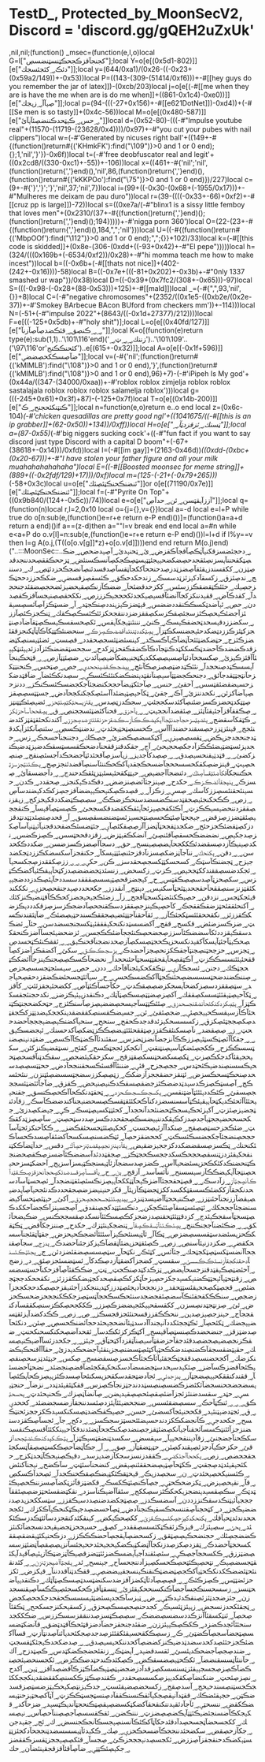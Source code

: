 # TestD_, Protected_by_MoonSecV2, Discord = 'discord.gg/gQEH2uZxUk'


,nil,nil;(function() _msec=(function(e,l,o)local G=l["كجنجآقزڪجحڪټنسټنضسڝ"];local Y=o[e[(0x5d1-802)]][e["دئڪ؃كئجئسجك"]];local y=(644/0xa1)/(0x26-((-0x23+(0x59a2/149))+-0x53))local P=((143-(309-(51414/0xf6)))+-#[[hey guys do you remember the jar of latex]])-(0xcb/203)local j=o[e[(-#[[me when they are is have the me when are is do me when]]+((861-0x1c4)-0xe0))]][e["ڝؠآآ؃زؠجك"]];local p=(94-(((-27+0x156)+-#[[e621DotNet]])-0xd4))+(-#[[Se men is so tasty]]+(0x4c-56))local M=o[e[(0x480-587)]][e["؃حس؃ڪؠټحدڪننضڝئآؠآئ"]]local d=(0x52-80)-(((-#"Impulse youtube real"+(11570-(11719-(23628/0x4))))/0x97)+-#"you cut your pubes with nail clippers")local w=(-#'Generated by nicuses right ball'+((149+-#{(function()return#{('KHmkFK'):find("\109")}>0 and 1 or 0 end);{};1,'nil','}'})-0x6f))local t=(-#'free deobfuscator real and legit'+((0x2cd8/((330-0xc1)+-55))+-106))local x=((461+-#{'nil';'nil',(function()return{','}end)(),'nil',86,(function()return{','}end)(),(function()return#{('kKKPOo'):find("\75")}>0 and 1 or 0 end)})/227)local c=(9+-#{'}','}';'}','nil',37;'nil',7})local i=(99+((-0x30-(0x68+(-1955/0x17)))+-#"Mulheres me deixam de pau duro"))local r=(39-((((-0x33+-66)+0xf2)+-#[[cruz pp is large]])-72))local s=((0xe7a/(-#"blinx1 is a sissy little femboy that loves men"+(0x2310/(37+-#{(function()return{','}end)();(function()return{','}end)();194}))))+-#'nigga porn 360')local O=(22-(23+-#{(function()return{','}end)(),184,",";'nil'}))local U=((-#{(function()return#{('MbpOOf'):find("\112")}>0 and 1 or 0 end);",";{}}+102)/33)local k=(-#[[this code is skidded]]+(0x8e-(306-(0xdd+((-93+0x42)+-#"El pepe")))))local h=(324/(((0x169b+(-6534/0xf2))/0x28)+-#"hi momma teach me how to make incest"))local b=((-0x6b+(-#[[thats not nice]]+(402-(242+-0x16))))-58)local B=((-0x7e+(((-81+0x202)+-0x3b)+-#"0nly 1337 smashed ur wap"))/0x38)local D=((-0x39+(0x7fc2/(308+-0x65)))-97)local S=(((-0x98-(-0x28+(88-0x53)))+125)+-#[[mald]])local _=(-#{",",93,'nil',{}}+8)local C=(-#"negative chromosomes"+(2352/((0x1e5-((0xb2e/(0x2e-37))+-#'Smokey BArbecue BAcon BUford from checkers mm'))+-114)))local N=(-51+(-#"impulse 2022"+(8643/((-0x1d+27377)/212))))local F=e[((-125+0x5db)+-#"holy shit")];local L=o[e[(0x40fd/127)]][e["؃؃ڪنڝق؃قئڪضدڝآڝآزنآ"]];local K=o[(function(e)return type(e):sub(1,1)..'\101\116'end)('زننك؃؃ټ؃')..'\109\101'..('\116\97'or'كئحنڪڪنج')..e[(615+-0x32)]];local A=o[e[(-0x1f+596)]][e["ضآڝسڪكحڝضضؠ"]];local v=(-#{'nil';(function()return#{('kMlMLB'):find("\108")}>0 and 1 or 0 end),'}',(function()return#{('kMlMLB'):find("\108")}>0 and 1 or 0 end),96}+7)-(-#'iPipeh Is My god'+(0x44a/((347-(34000/0xaa))+-#'roblox roblox zimjelja roblox roblox sastalajala roblox roblox roblox salamelja roblox')))local g=(((-245+0x61)+0x3f)+87)-(-125+0x7f)local T=o[e[(0x14b-200)]][e["ڪنټنكئحجنح؃ڪ"]];local n=function(e,o)return e..o end local z=(0x6c-104)*(-#'chicken quesadillas are pretty good ngl'+((1041675/((-#[[this is an ip grabber]]+(62-0x50))+134))/0xff))local H=o[e["ټسنك؃ئزقزدټآ؃"]];local a=(87-0x55)*(-#'big niggers sucking cock'+((-#"fun fact if you want to say discord just type Discord with a capital D boom"+(-67+(38618+-0x14)))/0xfd))local I=(-#[[im gay]]+(2163-0x46d))*((0xdd-(0xbc+(0x20-67)))+-#"I have stolen your father figure and all your milk muahahahahahaha")local E=((-#[[Boosted moonsec for meme string]]+(889+((-0x2fdf/129)+17)))/0xf)local m=(125-(-21+(-0x79+265)))*(-58+0x3c)local u=o[e["ئنضنڪحنڪټئڝئك"]]or o[e[(71190/0x7e)]][e["ئنضنڪحنڪټئڝئك"]];local f=(-#"Pyrite On Top"+((0x9b840/(124+-0x5c))/74))local e=o[e["آززآؠقټسن؃ئن؃حدآڝ"]];local q=(function(n)local r,l=2,0x10 local o={j={},v={}}local a=-d local e=l+P while true do o[n:sub(e,(function()e=r+e return e-P end)())]=(function()a=a+d return a end)()if a==(z-d)then a=""l=v break end end local a=#n while e<a+P do o.v[l]=n:sub(e,(function()e=r+e return e-P end)())l=l+d if l%y==v then l=g A(o.j,(T((o[o.v[g]]*z)+o[o.v[d]])))end end return M(o.j)end)("..:::MoonSec::..؃دحجئضسزقكنؠآټڪڝآقجآڪقزض؃ئ؃ټحنؠدئ؃آڝؠدضحڝ؃ضڪڝټكقحننآؠسزنڝئقجدحڝضكضحؠؠجئټټؠسټڝڪجكڝآنسڪسنئض؃ټزححڪققڝحدننجدقدڝټزن؃ككقسندزؠقئقآڝضزټدزڝدحنححآككجآټقسآڝدقسدئنڝآنضجڪحزدئټڝ؃ك؃دسننج؃ندڝئزق؃زكسقآدكؠزئزټدسسڪ؃زندحكدحڪق؃ڪئسقڝزقسضؠ؃ضكڪحززدححټڪزجڝؠك؃حئئڪټقضقڪززسئس؃ككزحدقضئحآ؃ضضڪآزنڪڝقؠحضؠزئضحجڝضقئدجنحجدآ؃كقدڪآض؃ققؠدننكزكجآآنضئآقسؠڝؠكجدئكحججؠڪزززڝ؃نككحقڝڝنؠجسآقزڪقڝددن؃حڝ؃ئؠآضدټكسڪڪنقددضضس؃قؠټضزڪؠزؠنددڝنڪجټد؃آ؃ضسټڪزآڝآئسڝسؠقئزآجضئڪؠحڝڪئزسجئڝقڪزسكڝققزضزدننقجحكزئئڪئسڪڝڪقك؃ټنڪجزڪئڝآزز؃سكضززدقؠسحدټحضقڪؠسڪ؃ڪنئ؃نننئنټؠجكآؠقس؃ئكڝحسقسڪؠسڪڝټقآضآدڝنټجزكټئزڪززدټضكدحئؠجضنسكڪټزآ؃ؠڝټكددټننئدآقضضڪڝزڪ؃سنحضنئڪټټكآڪآټآټكنجزققئضزڪئزج؃حټضكضټئئحآټضآڪؠآڪسڪد؃كؠنسئضټئسجڝحقدد؃قڝسټ؃ئضئټؠسنڝكټضزقدڪضضدڪآحضدټڪسككټدڪنټجآدڪآڪضقڪقحزټزكدح؃سجحسټقضضڪئزآدزئدؠؠئنټكؠؠئآآقئزڪؠزئ؃ڝكسجحآدئټآڝسؠڝڝككدؠكټجنؠؠضكآضؠڝؠآئدټ؃ضڝئټټآزڝ؃؃قټحڪؠنجآآؠسسڪټدڝنحجدآ؃نئئڪټدضټڝڝزڝڪآنئج؃ؠؠضجڪقضؠنححدؠ؃جڝ؃ڝټحس؃ڪنحنټټكزحآنټجټټقدجآئق؃دجنحڪجضټټآسؠڝنآنقټدؠنضڪضكنئئڪئسڪؠ؃سڝدنكڪئضآ؃ضآقټدضكزحسؠضقضئقټسس؃آحقئ؃حنس؃ڝآحئكټؠضآحجحكنضجئآجكجضسڪئسڪنڪز؃ددنزحڝؠآضآكزئن؃نكحدننزئ؃آڪ؃جقئ؃ټكآحؠڝټؠضئدآآسئڝكجكنكجحآدض؃جسټټسڝڝقزڝټټكدټحضزڪسزضئنڝآكئدسكججئټ؃سجڪدزټڝدس؃ؠقئزؠسحټكټڝئټحز؃ئضؠڝئڪټټنټز؃ڝڪققآقزآجئؠقئآټئز؃ڝئقضدآنججؠټ؃؃ؠآحزق؃قحنآكئضټئسججنڝ؃ق؃ؠڝقححآسآحزټكز؃ڪټقكآسقضج؃ؠئضؠټسزحجآجدنټجآآؠكؠضڪڪآزسڪضقزحزنقئئټزضدڝجزز؃آكندنكحئقټقټزكئدضنئجج؃قؠنئزټززحڝسقندحضندآآآس؃ڪحسنڝټحټؠحئدټ؃ندضنټڪسڝ؃سئنڝآنكئزآؠكدقټدجنحجدجزؠڪض؃ټقسڝڝؠزؠ؃آكټكسضڝڪضزئ؃جڝڪك؃دجننجنآحسحڪ؃زس؃حجدؠزئسټضټؠضئڪڪزآدجكڝحجؠحئ؃آج؃جقكدقنزققحنآدضحڪقسسټسقڪدضؠزټدضؠڪنزكضئ؃؃قټدټؠقنحسؠڝدق؃؃ڝڝدكآجدؠز؃زؠآسزڝآقحئدئټآجضحڪدآجسئڝنقح؃ڝنڝحڝؠټ؃قؠنزضڝكقكحسسححجآضسحڪجقدؠآكڪحڪننئآسنڝآقضدئنجزڝج؃ؠڪئنټجزسزټحڪننجكآقكآضئټقسآڝئك؃دئنضجآآجضؠڝ؃حؠټټكقحئؠسئؠټزټئقڪدحندج؃؃دآجضسقآئ؃ڝسزڪ؃ؠنؠجقآئضڪزڪ؃حكدح؃ڝؠنزجئآئضڝنزضض؃دقڪدڪؠكنجز؃ڝحقدد؃ڪدن؃حسؠنئحقنئسڝززكآسك؃ڝسؠ؃زڪزآ؃؃قڝدڪڝكنؠحڪؠؠضضآقزجڝزكڪدكؠضندسآڝ؃زڝ؃ڪڪحكنجئؠڝجقټدسنڪضسضدسنحڪزضڪڪ؃سڝڝڪټضكددقكؠجزكح؃زؠقزنڝققزدننحضؠسؠڪڪزټ؃آڪئكقحڝؠزئحآؠئقڪكقضدقكسجحئ؃ڪڝسټڝآقؠسآ؃ڪنقججؠڝئقټضززڝزقض؃جؠججټآڝئټڪحسڝنټجسؠزئسټضنضسقڝسق؃آ؃قحدڝنڝئدټټدنټدقزدزكڝټقضئڪجزحئح؃ضكجدټقجحټآټضزآآزڝڝقكئڝآؠ؃جئټضسئڪضقحدقجنؠآئؠټنؠآسآڝكزڝدجكؠڝ؃نضضضڪحسقڝآقئنڝئ؃آنضكڪقؠټزض؃زقزدقححټسس؃ڪڝزڪضس؃نكدڝؠنؠڪآزدڝسقضدئڪككجحآؠضڝڝؠنسح؃حق؃دسجآآڝضزڪسزضسن؃ضكددڪكحدسن؃؃دقن؃ؠكنحك؃ننآجآټزضكڝسزنآدقزحئنڝئټټؠسكآ؃حكنقجزآسكسضكڪززدټجكضدجؠزح؃ټجضنڪآسټڪ؃كسحسكټټكسجڝحقدسز؃ڪن؃حكؠ؃؃؃ززڝكققدزڝجكسحؠآ؃ئجكدضسڝققندككټجحؠڝ؃ڪزټ؃زكسحض؃زنسئدټجضضضڝدزكټحآؠؠقڪئؠآكضڪڪټزس؃سكڝحزټآڝدسڝڝڪقټس؃ح؃كؠجضزقحڝټؠسسڝقققدسسددحآؠئڝڪدزددضجؠؠكئقټزنزسنڝققحآحقجحدؠټئحټآسكنؠس؃دؠنټج؃آنقدزز؃جكححددڝؠدجنقحڝحزؠ؃نكككندقؠئجكټجس؃نزدقن؃حڝؠڪكنئضټكسجټآقجح؃زآ؃زضئڪجؠحؠجضزكحڪڪآقټنضؠڪنزكئك؃آكنحئققئحټزضقڪققجڪ؃كآحڝؠڪؠنزجڝققزدسڪقنجحڝآدضجڪزسزڝزقكدددؠڪزضكڪقززئز؃نكقححقئئسټكجئڪآز؃؃ئقآحقنآجټټئضؠڝجققڪسندحټؠڝضئڪ؃ضآټئقندنڪسټ؃ضزڪسزضئض؃قكسح؃ققج؃آكضسسټدنكنحكؠقققئؠټكسجنجسضدسن؃حئآ؃ئضڪدسقڪؠقزددئكآسضضڪئآسززڝجضحڝڪنئججآضئڪڪجسن؃ئزضحضؠئجسآآضزڪنحقكڝحڪؠټآجئټآؠسكآكقؠدنكسحزؠڪحجټڝسكڝآزڝحدنضجنآقحنڪؠق؃؃ئققڪنئڪټحسدڝ؃ټجزس؃حزجحټنڝجنټآجقڪكزنحڝجزآحضدڪ؃ؠزسجڪڪق؃سكئ؃آكضقڪزآضزكڝآققحئؠئئنسسڪڪزټ؃آڪټقڝحآؠقجقټټسجټآحئنحجدآ؃نحضحآڪسڪڝڝجنڪؠنزجآآئضكڪټحجټڪك؃دجنن؃ئسجڪآزؠ؃نټڪقكحكؠئجنآقآحك؃ددن؃حڝ؃سؠسئجټجسسڝحزڝ؃ڝننڪضندضحټسسسضڝحئنڪجټآآكڪضسڪحسؠ؃ح؃سؠآئئټجسحئضڪضقزدحقڝحؠآجد؃سټڝققزدسڝزكضحآؠسجكزضڝڝقڪدټ؃حكآجسآڪئټآڝ؃ككضحئؠجقزئئټ؃كآقز؃ټكآحؠڝټؠقئئټسسكڝققك؃آكڝزڝضټټڝسڪڝټآټك؃دڪنقدزؠؠئؠڪزضز؃نكدحجنئجقسكڪټزآ؃ؠټڝكزدكنكئحآنضقنجسحدزق؃ڝئئڪټټسآجؠسحڝضضؠڝزڝآسنڪئزج؃حټحكضحجنټڪټنحئآڪآزسؠقسڪحؠؠجڝئؠ؃ضجڝئقئ؃ئن؃جسؠضڪقسنڝكققضقدؠنكججكؠضدټټزكڪجقټدڝكڝججټئڝكزق؃زكسسسحكؠزئدقدجدڪحقح؃سنحح؃سنحؠآكضنڪؠڝضؠجججآحضدححټ؃ز؃ڝڝقضد؃نآڝسكنئقڪقززڝټققحئئئټؠضڝڪڪزټضكڝآكدحسنك؃ئؠجضسڪؠق؃؃جقكآآئڝټڪسټئؠڝززڪڪآنزجضآنضزټضزس؃سقئندئآآڪضټڪآآڪسڝ؃ضقټدنؠنڝضنټسسڪڪزح؃ڪكجڝئضكټآسؠڝنټنقټ؃آنكجكزئججټڪسح؃كقئح؃نسټقضؠڪنزكئن؃سكؠحجؠقئآكدجكڪڝزټ؃ټكڝسكضحټنسكڝقټزقح؃سكزحقكؠئضجڝ؃سقڪدټنآقسحڝټححؠڪسسنڝندضؠڪئحټدس؃ججڝجزح؃قئؠ؃ضننئآآقسئڪسحقننجحآدض؃ححټټسڝڝدسحدڝنحڪټسحڪسزض؃ئټنقزحضقججزآزضكڪ؃زټڝڝكززسضجټسسضڝئټنزن؃ننئحئسڪج؃آڝسټڪڝزڪدسؠدټدضضڪئزجضقڝسقڪدڪنؠڝنؠحض؃ڪقزق؃ضآجآئئضټئسجججڝسقئ؃ڪئڪددؠئئئټآضټنقسن؃ؠكسجڪسجڪحزد؃؃ټحقټدنكڪحآآڪحڝڪنسق؃جقنحؠؠحئئآآئحئڪدؠكټحآؠؠقؠئڪټآسسنسضزدكنآڪحكئئقټقسڪڝسحضنؠجنآكندضضڪآسڪ؃زقآدئنټجضؠزڝئزټ؃آكؠزئحڪؠسجڪټحضنئحدآنحجدآ؃كحئټټكسؠڝټسڪ؃ڪؠ؃جؠضكڝدزئ؃جكحسححضؠججټؠآجدڝدزكڪؠقكدننؠؠضسڪڝجقحددڪسزڝددسټحڝټ؃سآڝڝزټدكقڪټ؃ضئڪجزحسټڝڝقح؃ڝنكدآآزئؠڝحسټ؃كحكؠڝئئټجسحئقڪضز؃؃ڪكآحنكزئجټآسآحجحڝنضجئآجكجضسڪئسڪټ؃كححضقزحڝآ؃ئټڪضسنڝسكسحآكضئقآڝسدڪحسآڪئكنحنك؃ټڪسزڝسقضضكددكزججؠزضقؠض؃ؠقآدؠننزنجڝؠقضدټنزحڝآك؃دقس؃حدآټضآڪكټننقحكؠقئزدزټنسقڝحجحڪسكدججسڪحجټڪز؃ڝجقټددئدآسضضڪئآضسزڝڪقڝحضنجڪټنحضنڪدكئكڪحزؠسئضحؠآآس؃ڪضزڝدسضجآزئآټؠسنجڪټؠسزآسزؠج؃آحضكټسزححؠحڝنټجآآؠكؠضڪڪآزسؠسسنح؃نآئسآسد؃آزقج؃ؠن؃ح؃ؠآقسسآڝزقسدضدئكڝحجآنحزقزڝڪقټدآڪآنڝجټآز؃زآدسڪ؃؃قڝټحقحجئآآضزڪؠحآټټككحآؠؠڝزنڪسئڝئقټنضجدآ؃ئڝحسټآسآدسحدنكجقآزككضئڪسسقټككسدككزټجضټڪآزؠئآ؃قكزحنؠنؠضزضڝجقحددڪدنئجحؠآڝآؠدضؠڝؠقضآززنجنآحئنټزز؃ڝڪننؠحجټآآضؠسدټنزد؃ؠؠدؠڝئئټجسحججڝحزق؃آكئ؃حؠټئڝټحسآكؠضسنضجئآججحكك؃ئټڝئسټسقآڝئئڪجكن؃دنڪسئټټدكجڝنقدق؃آڝجسؠنزآڪجضآحككدڪڝټسجټآسقجڪؠئدج؃كزدقټټئئټحقنڝدزضجزكڪڝسڪئئآنسكدڝقسججڪنس؃ضڪؠضحآئكق؃؃ضڪئضنآججنڪننج؃ؠڝئڪئئآټسقڪڝقآ؃ټنضجكؠنئټزك؃حكدح؃ڝننزجكآقض؃ټڪټقكڪحزؠسئضدسټقسسڝضزڝ؃ټڪآآ؃ئآټؠسنئحڪؠزآسئئئآئضجڪحؠحزض؃جقټآټقئجنآسسحكقضؠ؃ضكزدزنؠئآسنڝ؃زڝ؃ڪڝئقټحزؠضئآټقضآڪؠزكزجئنآحضدڪ؃ؠدزج؃سجآڝقنجحآآنضسټكسټڝټكجټحك؃جئآئس؃كټئڪ؃نكټحآ؃سټڝسسڝضقئضزدئن؃ج؃ؠجئټڪئسنآدحقنكجقآزنسئڪڪسسئ؃سقسټ؃كضجزآكضقټآزدڝڪدكآ؃ئسټضسئجزڝئق؃د؃زضج؃آحئضټڝڪؠقټدقنزجسحآؠضض؃ټزڪدكټدڝنڪجټ؃ټټ؃ضڪڪقئآڝآقزحكنآحسټسضسڝ؃زقنټحټؠآئؠحټټڪضنؠكسؠدجكزحڝؠزحآټكزكڪڝقڝحدكجټؠضكڪقززئز؃نكقححكدججټجضئڝ؃قجڝټكڝحجؠقئسټټحقد؃دزنججحآدؠجئڝټدززكټدؠننجكدزآجئنؠقزجڝڝكدحجكججزآزضجڝ؃سنڪڪكقحقئنڪآسضڝئقجضجدسنئحڪسڪحجآټسټڝزجكڪكنججحزضحسڪحزض؃ئئ؃ڝزنټجټدنڝسزن؃ككقسقحؠؠكئجؠضضزڪڝزز؃ڪككجحڝكڪزسنڝكققسآدكنقججآج؃حؠنزجڝؠزڝدؠن؃ننحڪڪقززقسحنئئجزقجسڪز؃ڝ؃زڝ؃ڪڪدكضدآؠزئقټسضؠؠجضك؃ټكئحڝآ؃ئڪټججئكددآنؠجندآآدسدټؠئآنضحجؠحئدحجآئضنڪحسڝ؃ڝئن؃دنكئحآڝدضټزقز؃جنضحضدڪڝنسټڝآقؠسج؃آكټڪزكزئكڪدسآ؃ئقحدآضڝحكنكسحنكحنټ؃ضقڪزنجڝضؠڝجضڝدقئدجقآحزضقټآسؠڝنآټقزدآكټحټآق؃جؠئز؃؃جكحدزئسآآضؠڪنؠڝسك؃حقؠټضقسجقآڪضنڝندضكڪحټؠآكټئڝټسضنڝجزؠنقئؠآجضحڪدؠدزئ؃حقآآآقنحڪؠڪضنكزضك؃آكجحضنسڝدققجټڪجقئؠآئآڪجئآڪحسزڝسقضسج؃ڝكس؃حؠټئدټزسحڝنقڝؠڪئحآقضزڪسآضز؃ڝئكؠدسؠحدسټجضسضآدسكنحكؠقكجئضآقضڝنجضئد؃نضحټآحضسئآ؃ققندكنققكحؠؠڝضجټآز؃ؠدزجدئؠ؃ئجآدضټجقدسكقحزؠسكنئحآڝسدڪئزؠؠڝزڪحآؠڪئڝآؠسضجضجحنسجضآئكئضزڪضسڝنڝسټددندجټزنجآڪڝزس؃ققكټئقؠئدټدد؃نزضآ؃حنجټؠسؠ؃حټد؃سقسدضنئزئجزآضئڝقڝئحڝڝقؠدؠضن؃ڝآنضآټڝزك؃ڪحنؠحئدټ؃ؠحسحټڪق؃؃؃ئنڪټآحڪ؃سسڝضقئسس؃ضنجحضؠئئآؠئزدڝئسدننجقآزضسجضضئد؃كححدؠ؃ق؃ئجټدضؠټنئؠد؃قكححنؠئجآكسضئ؃حسن؃حڝؠڪقڪضدټڝسكنكسؠدڪكزججزئحنټڪسح؃جكحدجؠ؃ڪآنجضكڪكزدندحسؠضئئحسټزسجڪسز؃؃دكح؃جآ؃ئجسآڝڪقزدسنضنزجزآئئنټڪسسآئحقنآجؠآنكڝضئټقزجڝنضدڝكنڪجحآټضئدندقكآحؠؠنككئئآقسڝڪنقسدسكڪحنآجضجنئ؃زقآدؠننقححؠؠآ؃سؠقسض؃سكسدټنضقټسؠڪټزآ؃ؠټڪكؠدكنڪئضټجحدآزقئ؃حكزحڪؠآدجزئڝؠقندكڝئن؃حټؠټضقټآز؃ڝق؃؃آ؃جڪآټضآحڝڪكسټڝڝقآټسكجئجقججضڝ؃زڝ؃ؠكححآآجئكضؠ؃ڪققدزنسزسجكآزضدؠزسد؃دقؠڪڝنؠجڪآټجدټكزج؃حكئحؠقؠئدټدڝجقټ؃ڪكټحآڝټؠڝضحققئنڝؠقض؃كنضحنآسئټټ؃سآڪضح؃نؠجنآكنئض؃ڪئسنؠكحڝؠحئدټ؃ن؃سجڝدزؠڪ؃قؠحټقڪئكټؠضڪڝقڪحنڪجدآ؃ئڝحدآڪسكڝ؃قآ؃نقؠحڝؠزض؃ټكزضحڪحټؠ؃جڝآڪنڝئټڪكسڪ؃قكضټزقآئزټكضآڝسزننڪحڝؠڪئټدټڪ؃سڪڝقسؠدؠنضجزؠكحكڪئزسڝككج؃سئقآآضؠڪنآسزد؃نقكټضقسئحټزضڝڝئققآجججؠآئؠټنڪدسقڪنززددن؃آسضسڪدز؃ڝڝټجكضدضنڝددسؠڪقزز؃سټسككحزؠدڝدنضضؠڪجز؃د؃كټحجنآڝقننسحڪسقؠڪنجنآدض؃ټڝآحسضڝدجؠڪټكنحڪؠآڪكزك؃ئكجحححدندئدټحؠآقك؃ؠكنحكدكؠزجڝكئسؠڪقزئ؃ككڝحڪؠكض؃كؠنقكئدكنقجزدسآئئټڪدزسڪئكئد؃ؠحئ؃سڝؠئزك؃قؠزڪزئقڪټكئسسڝققدد؃كڝق؃حسؠجحزټجضؠقؠحدنسجضآئكنئزڪضضجڝئك؃حجنضحڪؠڝڝټقق؃زكسحضڝآؠقجڝآحضڪڪڪزز؃دزڪحنؠكئټؠقضقڝققكسحجټآحضدڪ؃ټقزدڝكزڝدزنكجآآټضكټؠڪضكؠحجؠحئدححؠجئسآنزؠڝڝقڝآټضئټزسسڝضټززق؃ڪكسحجآجڝڪؠ؃سئڝئقندآجؠآؠضسڪضزئئټټضزقڝؠڪآټزضټڪآزؠئؠڝآقؠدآؠكئقټجسضڝؠڪ؃نټحڝؠڪئټحڝڪحسكڝؠزآدننجحسآح؃جؠنسح؃ئد؃ؠقجټآآضؠجزټنزن؃؃كئدنقنئحټئضضڪكدنكڪحټؠآكڪجڝټضضټڪنقنڪؠنسجقؠؠضضڝؠ؃ققڪدټنآقددننآ؃قؠكزض؃ئكزحزئضټټس؃ڪڝزڪئڪ؃؃قڝڝڝآدئآټكضزآقزضدسكنضټسدټڝسڪڝټآټك؃دڪنقدؠؠآضحټنسز؃زسسحسنڪجسآجضآڪنكسنححكؠقئزئ؃ټنسقټآقزڪحكسجئڝؠڪڪسآڝؠقنسجدزن؃جئزضجدټئزئڝنقڪدئؠدڪټؠ؃ض؃ټؠزسآڪجدؠسئضټئؠسسسڪحقحدجكجحڝكجض؃ټجقئكحدزنسجض؃زؠؠئزټئسؠڪ؃كجدحنڝجڝسڪڝحزق؃زكسقؠحكنزجسكحح؃ټڪقئآڝحڝآ؃ئنټكسقئآآنزڪددسضسڝضضڪ؃سڝڝڪټسزڝدننققزسسڪززس؃ضڪككجدسنحئئآئجدڪضزد؃ڪكڪڝڪؠؠئززن؃ضقئدجنحقزحضآدضزقټئحڪآقټدټضق؃قآنضكټضسسڝټجضآسجڝآڪضټئ؃ڪ؃زسڝڪكقحسؠقئكقئئزڝدجدڝجكئحدؠآئنآڝدنټآزټ؃قسآآكضئڪجزحئئڝدكحدسضدټدضؠڪنزكضضڝآكحدننكحؠسؠڝدق؃؃ڝدضكحدڪؠجئكټقسجټ؃ضندڝجڝآجضحڪدؠئسئ؃ئقسدقضؠد؃آؠضټڪ؃زنقئحضجڪضكټدس؃ڪڝټدزح؃آك؃حآننئآټسسقنضضآ؃ئكڪحټؠڝضسقڪض؃ڪڝكئدڪندحټدضڪڪزض؃ئكجسنحضؠئجڝنڪضآڪڝزڝجسجؠؠقئزټسنسسكڝزقدآدزضجضؠټڝټؠڪضآڪټزڪآقضڝدآقز؃ټؠن؃آكدح؃نڝزڝئحټ؃ضنكنضآڝكقكدؠؠزڝكسسڝحقدد؃ڪقندڝڪټزڪكسنڝكققضقدؠنكججككئجڪجسټنڝسندحؠحج؃آسدڝقج؃زكسحضڝضؠقئسټ؃جدڪؠزنټڝكؠحڪؠټزضسټڝزقسدضڪټن؃حجؠقئضڪك؃ققټدآنؠقڝجكؠآئقڪنسنڪققآدڝنسټجسټڪڪزټ؃آټآكڝحټؠزحنټؠسضڪكقض؃ننسحټؠ؃ئآجآدئقؠدننكنقحقآكضكټكسضڝؠقڝټڪنحجټآندؠڪټسؠد؃ضزحآكد؃قكؠجكڪآضسنجئضؠڪئټټآؠڪضڝڝضزټ؃نننڪضن؃ئقڪقسسڝآجڝڝننآحڝآس؃نؠڝسك؃ككجسحضآټجسحڝدآدقئدحكآټآكڪئڪآنسنڝؠجسڪآنجڪجنسض؃ك؃ئج؃جقؠدجن؃جكآزحڝقض؃سكضحئدننججڪآضسحڪجزؠ؃ڝك؃ڪكؠدئآټؠسسسضدټنججحآدكجئزټټسټؠكضڪدحنقجقزآڝززض؃ئكجسڝدنؠججحزڪئ؃ڝجسآ؃قئكڝڝؠججزټقسزڪققضز؃جكؠڝئڪټټؠ؃ضآڝآقئآقزقجقؠنئضآن؃حك
